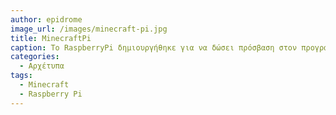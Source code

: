 ```yaml
---
author: epidrome
image_url: /images/minecraft-pi.jpg
title: MinecraftPi 
caption: Το RaspberryPi δημιουργήθηκε για να δώσει πρόσβαση στον προγραμματισμό του υπολογιστή σε όσο γίνεται περισσότερους χρήστες και με ιδιαίτερη έμφαση στα παιδιά.
categories:
  - Αρχέτυπα
tags:
  - Minecraft
  - Raspberry Pi
---
```

